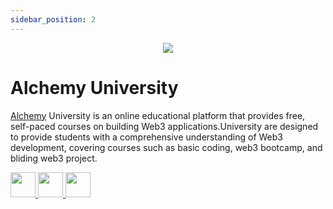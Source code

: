 ```yaml
---
sidebar_position: 2
---
```


<p align="center">
  <img src="https://university.alchemy.com/assets/logo.a2751bb7.svg" />
</p>

# Alchemy University

[Alchemy](https://university.alchemy.com/) University is an online educational platform that provides free, self-paced courses on building Web3 applications.University are designed to provide students with a comprehensive understanding of Web3 development, covering courses such as basic coding, web3 bootcamp, and bliding web3 project.

<a href='https://twitter.com/AlchemyPlatform' >
   <img src="https://skillicons.dev/icons?i=twitter" height='40'/> 
</a>
<a href='https://www.linkedin.com/company/alchemyinc/'>
   <img src="https://skillicons.dev/icons?i=linkedin" height='40' /> 
</a>
<a href='https://university.alchemy.com/discord'>
   <img src="https://skillicons.dev/icons?i=discord" height='40' /> 
</a>
